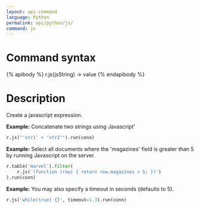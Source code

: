 ```yaml
---
layout: api-command
language: Python
permalink: api/python/js/
command: js
---
```


# Command syntax #

{% apibody %}
r.js(jsString) &rarr; value
{% endapibody %}

# Description #

Create a javascript expression.

__Example:__ Concatenate two strings using Javascript'

```py
r.js("'str1' + 'str2'").run(conn)
```

__Example:__ Select all documents where the 'magazines' field is greater than 5 by running Javascript on the server.

```py
r.table('marvel').filter(
    r.js('(function (row) { return row.magazines > 5; })')
).run(conn)
```


__Example:__ You may also specify a timeout in seconds (defaults to 5).

```py
r.js('while(true) {}', timeout=1.3).run(conn)
```

